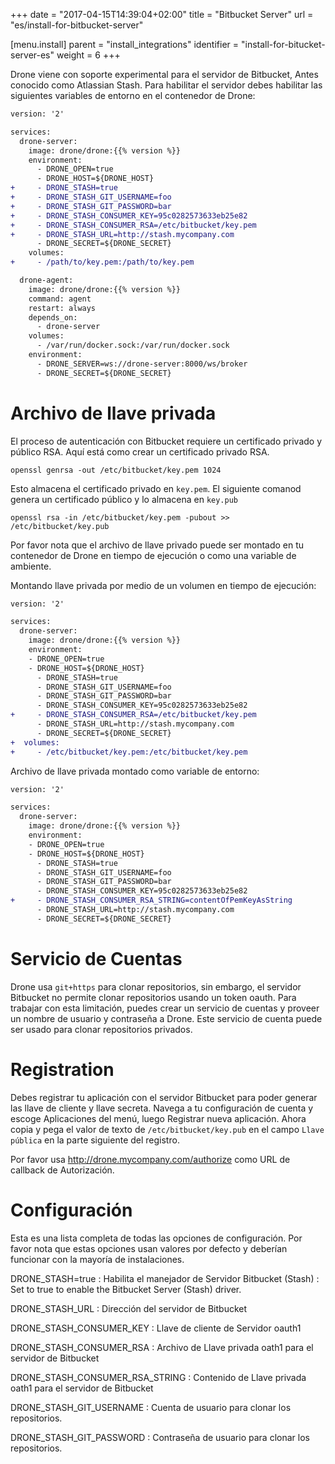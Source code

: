 +++
date = "2017-04-15T14:39:04+02:00"
title = "Bitbucket Server"
url = "es/install-for-bitbucket-server"

[menu.install]
  parent = "install_integrations"
  identifier = "install-for-bitucket-server-es"
  weight = 6
+++


Drone viene con soporte experimental para el servidor de Bitbucket, Antes conocido como Atlassian Stash. Para habilitar el servidor debes habilitar las siguientes variables de entorno en el contenedor de Drone:

```diff
version: '2'

services:
  drone-server:
    image: drone/drone:{{% version %}}
    environment:
      - DRONE_OPEN=true
      - DRONE_HOST=${DRONE_HOST}
+     - DRONE_STASH=true
+     - DRONE_STASH_GIT_USERNAME=foo
+     - DRONE_STASH_GIT_PASSWORD=bar
+     - DRONE_STASH_CONSUMER_KEY=95c0282573633eb25e82
+     - DRONE_STASH_CONSUMER_RSA=/etc/bitbucket/key.pem
+     - DRONE_STASH_URL=http://stash.mycompany.com
      - DRONE_SECRET=${DRONE_SECRET}
    volumes:
+     - /path/to/key.pem:/path/to/key.pem

  drone-agent:
    image: drone/drone:{{% version %}}
    command: agent
    restart: always
    depends_on:
      - drone-server
    volumes:
      - /var/run/docker.sock:/var/run/docker.sock
    environment:
      - DRONE_SERVER=ws://drone-server:8000/ws/broker
      - DRONE_SECRET=${DRONE_SECRET}
```
# Archivo de llave privada

El proceso de autenticación con Bitbucket requiere un certificado privado y público RSA. Aquí está como crear un certificado privado RSA.


```nohighlight
openssl genrsa -out /etc/bitbucket/key.pem 1024
```

Esto almacena el certificado privado en `key.pem`. El siguiente comanod genera un certificado público y lo almacena en `key.pub`

```nohighlight
openssl rsa -in /etc/bitbucket/key.pem -pubout >> /etc/bitbucket/key.pub
```

Por favor nota que el archivo de llave privado puede ser montado en tu contenedor de Drone en tiempo de ejecución o como una variable de ambiente.

Montando llave privada por medio de un volumen en tiempo de ejecución:

```diff
version: '2'

services:
  drone-server:
    image: drone/drone:{{% version %}}
    environment:
    - DRONE_OPEN=true
    - DRONE_HOST=${DRONE_HOST}
      - DRONE_STASH=true
      - DRONE_STASH_GIT_USERNAME=foo
      - DRONE_STASH_GIT_PASSWORD=bar
      - DRONE_STASH_CONSUMER_KEY=95c0282573633eb25e82
+     - DRONE_STASH_CONSUMER_RSA=/etc/bitbucket/key.pem
      - DRONE_STASH_URL=http://stash.mycompany.com
      - DRONE_SECRET=${DRONE_SECRET}
+  volumes:
+     - /etc/bitbucket/key.pem:/etc/bitbucket/key.pem
```

Archivo de llave privada montado como variable de entorno:

```diff
version: '2'

services:
  drone-server:
    image: drone/drone:{{% version %}}
    environment:
    - DRONE_OPEN=true
    - DRONE_HOST=${DRONE_HOST}
      - DRONE_STASH=true
      - DRONE_STASH_GIT_USERNAME=foo
      - DRONE_STASH_GIT_PASSWORD=bar
      - DRONE_STASH_CONSUMER_KEY=95c0282573633eb25e82
+     - DRONE_STASH_CONSUMER_RSA_STRING=contentOfPemKeyAsString
      - DRONE_STASH_URL=http://stash.mycompany.com
      - DRONE_SECRET=${DRONE_SECRET}
```

# Servicio de Cuentas

Drone usa `git+https` para clonar repositorios, sin embargo, el servidor Bitbucket no permite clonar repositorios usando un token oauth. Para trabajar con esta limitación, puedes crear un servicio de cuentas y proveer un nombre de usuario y contraseña a Drone. Este servicio de cuenta puede ser usado para clonar repositorios privados.

# Registration

Debes registrar tu aplicación con el servidor Bitbucket para poder generar las llave de cliente y llave secreta. Navega a tu configuración de cuenta y escoge Aplicaciones del menú, luego Registrar nueva aplicación. Ahora copia y pega el valor de texto de `/etc/bitbucket/key.pub` en el campo `Llave pública` en la parte siguiente del registro.

Por favor usa http://drone.mycompany.com/authorize como URL de callback de Autorización.

# Configuración

Esta es una lista completa de todas las opciones de configuración. Por favor nota que estas opciones usan valores por defecto y deberían funcionar con la mayoría de instalaciones.

DRONE_STASH=true
: Habilita el manejador de Servidor Bitbucket (Stash)
: Set to true to enable the Bitbucket Server (Stash) driver.

DRONE_STASH_URL
: Dirección del servidor de Bitbucket

DRONE_STASH_CONSUMER_KEY
: Llave de cliente de Servidor oauth1

DRONE_STASH_CONSUMER_RSA
: Archivo de Llave privada oath1 para el servidor de Bitbucket

DRONE_STASH_CONSUMER_RSA_STRING
: Contenido de Llave privada oath1 para el servidor de Bitbucket

DRONE_STASH_GIT_USERNAME
: Cuenta de usuario para clonar los repositorios.

DRONE_STASH_GIT_PASSWORD
: Contraseña de usuario para clonar los repositorios.
